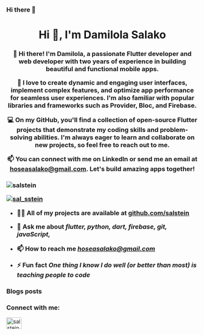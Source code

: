 ### Hi there 👋

<h1 align="center">Hi 👋, I'm Damilola Salako</h1>
<h3 align="center">👋 Hi there! I'm Damilola, a passionate Flutter developer and web developer with two years of experience in building beautiful and functional mobile apps.

🚀 I love to create dynamic and engaging user interfaces, implement complex features, and optimize app performance for seamless user experiences. I'm also familiar with popular libraries and frameworks such as Provider, Bloc, and Firebase.

💻 On my GitHub, you'll find a collection of open-source Flutter projects that demonstrate my coding skills and problem-solving abilities. I'm always eager to learn and collaborate on new projects, so feel free to reach out to me.

📫 You can connect with me on LinkedIn or send me an email at hoseasalako@gmail.com. Let's build amazing apps together!
<h3>

<p align="left"> <img src="https://komarev.com/ghpvc/?username=salstein&label=Profile%20views&color=0e75b6&style=flat" alt="salstein" /> </p>


<p align="left"> <a href="https://twitter.com/sal_sstein" target="blank"><img src="https://img.shields.io/twitter/follow/sal_sstein?logo=twitter&style=for-the-badge" alt="sal_sstein" /></a> </p>

- 👨‍💻 All of my projects are available at [github.com/salstein](github.com/hoziercode)

- 💬 Ask me about *flutter, python, dart, firebase, git, javaScript,*

- 📫 How to reach me *hoseasalako@gmail.com*

- ⚡ Fun fact *One thing I know I do well (or better than most) is teaching people to code*

### Blogs posts
<!-- BLOG-POST-LIST:START -->
<!-- BLOG-POST-LIST:END -->

<h3 align="left">Connect with me:</h3>
<p align="left">
<a href="https://dev.to/hoziercode" target="blank"><img align="center" src="https://raw.githubusercontent.com/rahuldkjain/github-profile-readme-generator/master/src/images/icons/Social/devto.svg" alt="salstein" height="30" width="40" /></a>
